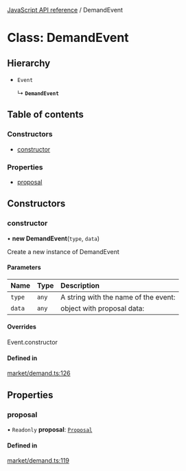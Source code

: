 [JavaScript API reference](../README) / DemandEvent

# Class: DemandEvent

## Hierarchy

- `Event`

  ↳ **`DemandEvent`**

## Table of contents

### Constructors

- [constructor](DemandEvent#constructor)

### Properties

- [proposal](DemandEvent#proposal)

## Constructors

### constructor

• **new DemandEvent**(`type`, `data`)

Create a new instance of DemandEvent

#### Parameters

| Name | Type | Description |
| :------ | :------ | :------ |
| `type` | `any` | A string with the name of the event: |
| `data` | `any` | object with proposal data: |

#### Overrides

Event.constructor

#### Defined in

[market/demand.ts:126](https://github.com/golemfactory/yajsapi/blob/3969026/yajsapi/market/demand.ts#L126)

## Properties

### proposal

• `Readonly` **proposal**: [`Proposal`](Proposal)

#### Defined in

[market/demand.ts:119](https://github.com/golemfactory/yajsapi/blob/3969026/yajsapi/market/demand.ts#L119)
